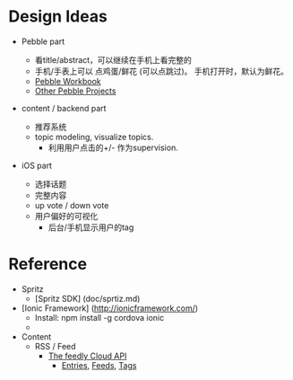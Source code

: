 # Design Ideas

*  Pebble part
   *  看title/abstract，可以继续在手机上看完整的 
   *  手机/手表上可以 点鸡蛋/鲜花 (可以点跳过)。 手机打开时，默认为鲜花。
   *  [Pebble Workbook](Pebble/Workbook.md)
   *  [Other Pebble Projects](Pebble/PebbleProjects.md)

*  content / backend part
   * 推荐系统
   * topic modeling, visualize topics.
      * 利用用户点击的+/- 作为supervision.

*  iOS part
   *  选择话题
   *  完整内容
   *  up vote / down vote
   *  用户偏好的可视化
      * 后台/手机显示用户的tag 


# Reference
* Spritz
  *  [Spritz SDK] (doc/sprtiz.md)
* [Ionic Framework] (http://ionicframework.com/)
  *  Install: npm install -g cordova ionic
  *  
*	Content
	*	RSS / Feed
		*	[The feedly Cloud API](http://developer.feedly.com/)
			*	[Entries](http://developer.feedly.com/v3/entries/), [Feeds](http://developer.feedly.com/v3/feeds/), [Tags](http://developer.feedly.com/v3/tags/)

